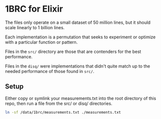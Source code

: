 # 1BRC for Elixir

The files only operate on a small dataset of 50 million lines, but it should scale linearly to 1 billion lines.

Each implementation is a permutation that seeks to experiment or optimize with a particular function or pattern.

Files in the `src/` directory are those that are contenders for the best performance.

Files in the `disq/` were implementations that didn't quite match up to the needed performance of those found in `src/`.

## Setup

Either copy or symlink your measurements.txt into the root directory of this repo, then run a file from the src/ or disq/ directories.

```bash
ln -sf /data/1brc/measurements.txt ./measurements.txt
```
